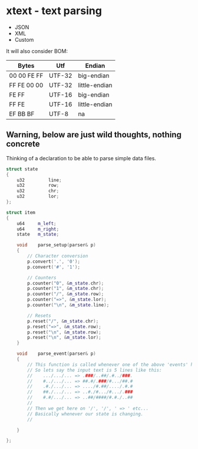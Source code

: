 # xtext - text parsing

- JSON
- XML
- Custom

It will also consider BOM:

| Bytes       | Utf    | Endian        |
| ----------- | ------ | ------------- |
| 00 00 FE FF | UTF-32 | big-endian    |
| FF FE 00 00 | UTF-32 | little-endian |
| FE FF       | UTF-16 | big-endian    |
| FF FE       | UTF-16 | little-endian |
| EF BB BF    | UTF-8  | na            |

## Warning, below are just wild thoughts, nothing concrete

Thinking of a declaration to be able to parse simple data files.

```c++
struct state
{
    u32         line;
    u32         row;
    u32         chr;
    u32         lor;
};

struct item
{
    u64     m_left;
    u64     m_right;
    state   m_state;

    void    parse_setup(parser& p)
    {
        // Character conversion
        p.convert('.', '0');
        p.convert('#', '1');

        // Counters
        p.counter("0", &m_state.chr);
        p.counter("1", &m_state.chr);
        p.counter("/", &m_state.row);
        p.counter("=>", &m_state.lor);
        p.counter("\n", &m_state.line);

        // Resets
        p.reset("/", &m_state.chr);
        p.reset("=>", &m_state.row);
        p.reset("\n", &m_state.row);
        p.reset("\n", &m_state.lor);
    }

    void    parse_event(parser& p)
    {
        // This function is called whenever one of the above 'events' happen.
        // So lets say the input text is 5 lines like this:
        //    .../.../... => .###/..##/.#../###.
        //    #../.../... => ##.#/.###/#.../##.#
        //    .#./.../... => ..../#.##/..../.#.#
        //    ##./.../... => ..#./#.../#.../.###
        //    #.#/.../... => ..##/####/#.#./..##
        //
        // Then we get here on '/', '/', ' => ' etc...
        // Basically whenever our state is changing.
        //

    }

};
```